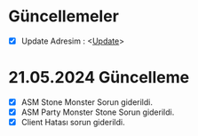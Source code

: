 # Güncellemeler #
- [X] Update Adresim     : <[Update](https://forum.kiraguard.com/index.php?forums/kirasoftware-güncelleme.49/)>

# 21.05.2024 Güncelleme #
- [X] ASM Stone Monster Sorun giderildi.
- [X] ASM Party Monster Stone Sorun giderildi.
- [X] Client Hatası sorun giderildi.
